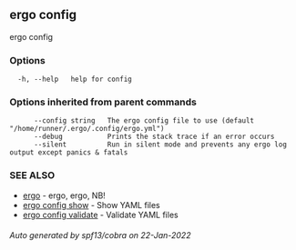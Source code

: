 ## ergo config

ergo config

### Options

```
  -h, --help   help for config
```

### Options inherited from parent commands

```
      --config string   The ergo config file to use (default "/home/runner/.ergo/.config/ergo.yml")
      --debug           Prints the stack trace if an error occurs
      --silent          Run in silent mode and prevents any ergo log output except panics & fatals
```

### SEE ALSO

* [ergo](ergo.md)	 - ergo, ergo, NB!
* [ergo config show](ergo_config_show.md)	 - Show YAML files
* [ergo config validate](ergo_config_validate.md)	 - Validate YAML files

###### Auto generated by spf13/cobra on 22-Jan-2022
